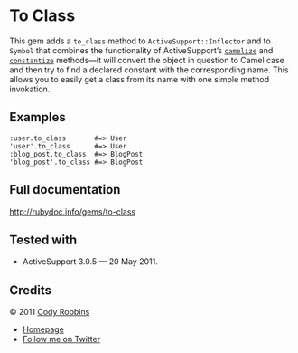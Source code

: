To Class
========

This gem adds a `to_class` method to `ActiveSupport::Inflector` and to `Symbol` that combines the functionality of ActiveSupport’s [`camelize`](http://rubydoc.info/gems/activesupport/ActiveSupport/Inflector:camelize) and [`constantize`](http://rubydoc.info/gems/activesupport/ActiveSupport/Inflector:constantize) methods—it will convert the object in question to Camel case and then try to find a declared constant with the corresponding name. This allows you to easily get a class from its name with one simple method invokation.

Examples
--------

    :user.to_class       #=> User
    'user'.to_class      #=> User
    :blog_post.to_class  #=> BlogPost
    'blog_post'.to_class #=> BlogPost

Full documentation
------------------

http://rubydoc.info/gems/to-class

Tested with
-----------

* ActiveSupport 3.0.5 — 20 May 2011.

Credits
-------

© 2011 [Cody Robbins](http://codyrobbins.com/)

* [Homepage](http://codyrobbins.com/software/to-class)
* [Follow me on Twitter](http://twitter.com/codyrobbins)
